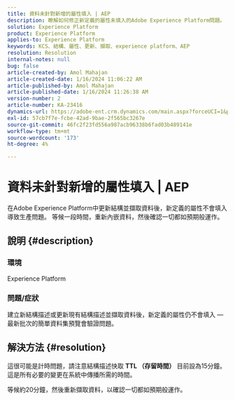 ```yaml
---
title: 資料未針對新增的屬性填入 | AEP
description: 瞭解如何修正新定義的屬性未填入的Adobe Experience Platform問題。 等待並重新內嵌資料。
solution: Experience Platform
product: Experience Platform
applies-to: Experience Platform
keywords: KCS、結構、屬性、更新、擷取、experience platform、AEP
resolution: Resolution
internal-notes: null
bug: false
article-created-by: Amol Mahajan
article-created-date: 1/16/2024 11:06:22 AM
article-published-by: Amol Mahajan
article-published-date: 1/16/2024 11:26:38 AM
version-number: 2
article-number: KA-23416
dynamics-url: https://adobe-ent.crm.dynamics.com/main.aspx?forceUCI=1&pagetype=entityrecord&etn=knowledgearticle&id=a1349644-5fb4-ee11-a569-6045bd006079
exl-id: 57cb7f7e-fcbe-42ad-9bae-2f565bc3267e
source-git-commit: 46fc2f23fd556a987acb96338b6fad03b489141e
workflow-type: tm+mt
source-wordcount: '173'
ht-degree: 4%

---
```


# 資料未針對新增的屬性填入 | AEP


在Adobe Experience Platform中更新結構並擷取資料後，新定義的屬性不會填入導致生產問題。 等候一段時間，重新內嵌資料，然後確認一切都如預期般運作。

## 說明 {#description}


### <b>環境</b>

Experience Platform



### <b>問題/症狀</b>

建立新結構描述或更新現有結構描述並擷取資料後，新定義的屬性仍不會填入 — 最新批次的簡單資料集預覽會驗證問題。


## 解決方法 {#resolution}


這很可能是計時問題，請注意結構描述快取 <b>TTL （存留時間）</b> 目前設為15分鐘。 這是所有必要的變更在系統中傳播所需的時間。

等候約20分鐘，然後重新擷取資料，以確認一切都如預期般運作。
